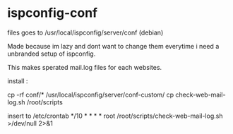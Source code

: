 # ispconfig-conf

files goes to /usr/local/ispconfig/server/conf (debian)

Made because im lazy and dont want to change them everytime i need a unbranded setup of ispconfig.

This makes sperated mail.log files for each websites.


install :

cp -rf conf/* /usr/local/ispconfig/server/conf-custom/
cp check-web-mail-log.sh /root/scripts

insert to /etc/crontab
*/10 * * * * root /root/scripts/check-web-mail-log.sh >/dev/null 2>&1
